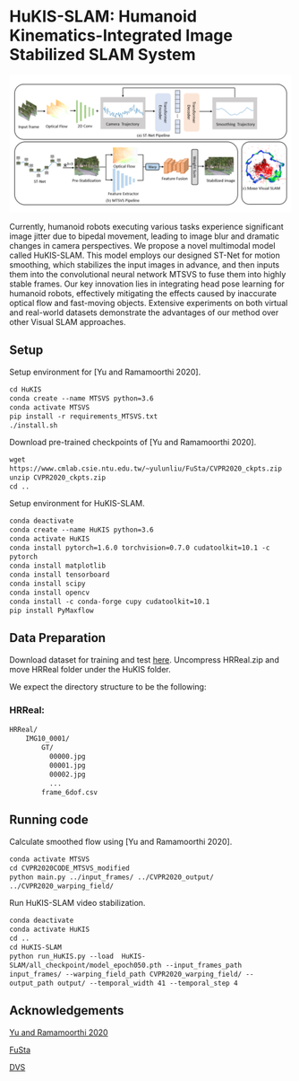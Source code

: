 # HuKIS-SLAM: Humanoid Kinematics-Integrated Image Stabilized SLAM System

<img src='./HuKIS.png' width=1000>

Currently, humanoid robots executing various tasks experience significant image jitter due to bipedal movement, leading to image blur and dramatic changes in camera perspectives. We propose a novel multimodal model called HuKIS-SLAM. This model employs our designed ST-Net for motion smoothing, which stabilizes the input images in advance, and then inputs them into the convolutional neural network MTSVS to fuse them into highly stable frames. Our key innovation lies in integrating head pose learning for humanoid robots, effectively mitigating the effects caused by inaccurate optical flow and fast-moving objects. Extensive experiments on both virtual and real-world datasets demonstrate the advantages of our method over other Visual SLAM approaches.

## Setup

Setup environment for [Yu and Ramamoorthi 2020].
```
cd HuKIS
conda create --name MTSVS python=3.6
conda activate MTSVS
pip install -r requirements_MTSVS.txt
./install.sh
```

Download pre-trained checkpoints of [Yu and Ramamoorthi 2020].
```
wget https://www.cmlab.csie.ntu.edu.tw/~yulunliu/FuSta/CVPR2020_ckpts.zip
unzip CVPR2020_ckpts.zip
cd ..
```
Setup environment for HuKIS-SLAM.
```
conda deactivate
conda create --name HuKIS python=3.6
conda activate HuKIS
conda install pytorch=1.6.0 torchvision=0.7.0 cudatoolkit=10.1 -c pytorch
conda install matplotlib
conda install tensorboard
conda install scipy
conda install opencv
conda install -c conda-forge cupy cudatoolkit=10.1
pip install PyMaxflow
```

## Data Preparation
Download dataset for training and test [here](https://github.com/TuSimple/tusimple-benchmark). Uncompress HRReal.zip and move HRReal folder under the HuKIS folder.

We expect the directory structure to be the following:
### HRReal:
```
HRReal/
    IMG10_0001/
        GT/
          00000.jpg
          00001.jpg
          00002.jpg
          ...
        frame_6dof.csv

```

## Running code

Calculate smoothed flow using [Yu and Ramamoorthi 2020].
```
conda activate MTSVS
cd CVPR2020CODE_MTSVS_modified
python main.py ../input_frames/ ../CVPR2020_output/ ../CVPR2020_warping_field/
```

Run HuKIS-SLAM video stabilization.
```
conda deactivate
conda activate HuKIS
cd ..
cd HuKIS-SLAM
python run_HuKIS.py --load  HuKIS-SLAM/all_checkpoint/model_epoch050.pth --input_frames_path input_frames/ --warping_field_path CVPR2020_warping_field/ --output_path output/ --temporal_width 41 --temporal_step 4
```

## Acknowledgements

[Yu and Ramamoorthi 2020](http://jiyang.fun/projects.html)

[FuSta](https://alex04072000.github.io/FuSta/)

[DVS](https://zhmeishi.github.io/dvs/)





